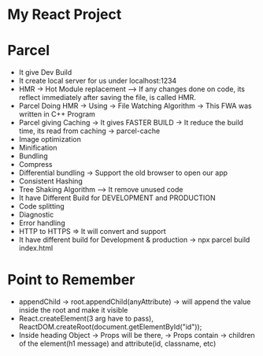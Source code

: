 # My React Project

# Parcel
- It give Dev Build
- It create local server for us under localhost:1234
- HMR -> Hot Module replacement --> If any changes done on code, its reflect immediately after saving the file, is called HMR.
- Parcel Doing HMR -> Using -> File Watching Algorithm -> This FWA was written in C++ Program
- Parcel giving Caching -> It gives FASTER BUILD -> It reduce the build time, its read from caching -> parcel-cache
- Image optimization
- Minification
- Bundling
- Compress
- Differential bundling -> Support the old browser to open our app
- Consistent Hashing
- Tree Shaking Algorithm --> It remove unused code
- It have Different Build for DEVELOPMENT and PRODUCTION
- Code splitting
- Diagnostic
- Error handling
- HTTP to HTTPS => It will convert and support
- It have different build for Development & production -> npx parcel build index.html

# Point to Remember
- appendChild -> root.appendChild(anyAttribute) -> will append the value inside the root and make it visible
- React.createElement(3 arg have to pass), ReactDOM.createRoot(document.getElementById("id"));
- Inside heading Object -> Props will be there, -> Props contain -> children of the element(h1 message) and attribute(id, classname, etc)